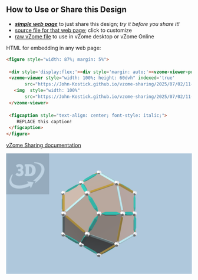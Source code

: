 
## How to Use or Share this Design

 - [***simple web page***](<https://John-Kostick.github.io/vzome-sharing/2025/07/02/11-48-32-Brown-planes-study/>) to just share this design; *try it before you share it!*
 - [source file for that web page](<https://github.com/John-Kostick/vzome-sharing/edit/main/2025/07/02/11-48-32-Brown-planes-study/index.md>); click to customize
 - [raw vZome file](<https://raw.githubusercontent.com/John-Kostick/vzome-sharing/main/2025/07/02/11-48-32-Brown-planes-study/Brown-planes-study.vZome>) to use in vZome desktop or vZome Online
 
 HTML for embedding in any web page:
 ```html
<figure style="width: 87%; margin: 5%">
  
  <div style='display:flex;'><div style='margin: auto;'><vzome-viewer-previous label='prev step'></vzome-viewer-previous><vzome-viewer-next label='next step'></vzome-viewer-next></div></div>
  <vzome-viewer style="width: 100%; height: 60dvh" indexed='true'
        src="https://John-Kostick.github.io/vzome-sharing/2025/07/02/11-48-32-Brown-planes-study/Brown-planes-study.vZome" >
    <img  style="width: 100%"
        src="https://John-Kostick.github.io/vzome-sharing/2025/07/02/11-48-32-Brown-planes-study/Brown-planes-study.png" >
  </vzome-viewer>

  <figcaption style="text-align: center; font-style: italic;">
     REPLACE this caption!
  </figcaption>
</figure>

 ```

[vZome Sharing documentation](https://vzome.github.io/vzome/sharing.html#how-it-works)

![Image](<Brown-planes-study.png>)

